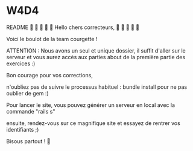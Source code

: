 # W4D4

README
💛 💚 💙 💜 🖤 Hello chers correcteurs, 💛 💚 💙 💜 🖤

Voici le boulot de la team courgette !

ATTENTION : Nous avons un seul et unique dossier, il suffit d'aller sur le serveur et vous aurez accès aux parties about de la première partie des exercices :)

Bon courage pour vos corrections,

n'oubliez pas de suivre le processus habituel : bundle install pour ne pas oublier de gem :)

Pour lancer le site, vous pouvez générer un serveur en local avec la commande "rails s"

ensuite, rendez-vous sur ce magnifique site et essayez de rentrer vos identifiants ;)

Bisous partout ! 🙊
